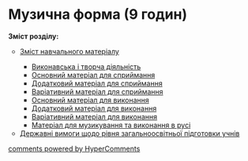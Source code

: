<div id="hypercomments_widget" class="js-hypercomments-widget invisible"></div>

# Музична форма  (9 годин)

<p><b>Зміст розділу:</b></p>
<ul type="circle">
<li><a href="https://edera.gitbooks.io/mon-music/content/3/zmyst_navchalnogo_materyalu4.html">Зміст навчального матеріалу</a></li>
<ul type="square">
<li><a href="https://edera.gitbooks.io/mon-music/content/3/v%D1%83konavska_tvorcha_dyyalnist4.html">Виконавська і творча діяльність</a></li>
<li><a href="https://edera.gitbooks.io/mon-music/content/3/osnovn%D1%83y_materyal_dlya_spr%D1%83mannya4.html">Основний матеріал для сприймання</a></li>
<li><a href="https://edera.gitbooks.io/mon-music/content/3/dodatkov%D1%83_materyal_dlya_spr%D1%83mannya4.html">Додатковий матеріал для сприймання</a></li>
<li><a href="https://edera.gitbooks.io/mon-music/content/3/varyat%D1%83vn%D1%83_materyal_dlya_spr%D1%83ymannya4.html">Варіативний матеріал для сприймання</a></li>
<li><a href="https://edera.gitbooks.io/mon-music/content/3/osnovn%D1%83_materyal_dlya_v%D1%83konannya4.html">Основний матеріал для виконання</a></li>
<li><a href="https://edera.gitbooks.io/mon-music/content/3/dodatkov%D1%83_materyal_dlya_v%D1%83konannya4.html">Додатковий матеріал для виконання</a></li>
<li><a href="https://edera.gitbooks.io/mon-music/content/3/varyat%D1%83vn%D1%83_materyal_dlya_v%D1%83konannya4.html">Варіативний матеріал для виконання</a></li>
<li><a href="https://edera.gitbooks.io/mon-music/content/3/materyal_dlya_muz%D1%83kuvannya_ta_v%D1%83konannya_v_rusy4.html">Матеріал для музикування та виконання в русі</a></li>
</ul>
<li><a href="https://edera.gitbooks.io/mon-music/content/3/derzhavny_v%D1%83mog%D1%83_schodo_ryvnya_zagalnoosvytnoy_pydgotovk%D1%83_uchnyv4.html">Державні вимоги щодо рівня загальноосвітньої підготовки учнів</a></li>
</ul>

<div class="js-hypercomments-container">
    <a href="http://hypercomments.com" class="hc-link" title="comments widget">comments powered by HyperComments</a>
</div>